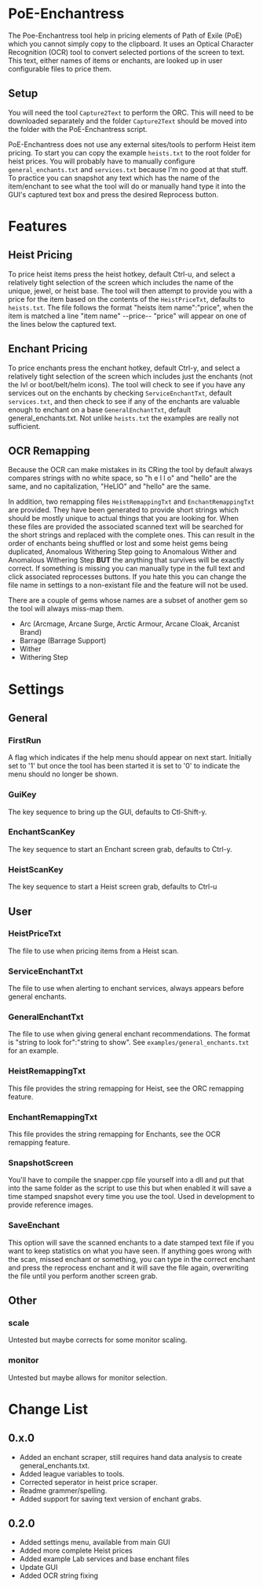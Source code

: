# PoE-Enchantress
The Poe-Enchantress tool help in pricing elements of Path of Exile (PoE) which you cannot simply copy to the clipboard. It uses an Optical Character Recognition (OCR) tool to convert selected portions of the screen to text. This text, either names of items or enchants, are looked up in user configurable files to price them.

## Setup
You will need the tool <code>Capture2Text</code> to perform the ORC. This will need to be downloaded separately and the folder <code>Capture2Text</code> should be moved into the folder with the PoE-Enchantress script.

PoE-Enchantress does not use any external sites/tools to perform Heist item pricing.
To start you can copy the example <code>heists.txt</code> to the root folder for heist prices.
You will probably have to manually configure <code>general_enchants.txt</code> and <code>services.txt</code> because I'm no good at that stuff.
To practice you can snapshot any text which has the name of the item/enchant to see what the tool will do or manually hand type it into the GUI's captured text box and press the desired Reprocess button.

# Features

## Heist Pricing
To price heist items press the heist hotkey, default Ctrl-u, and select a relatively tight selection of the screen which includes the name of the unique, jewel, or heist base. The tool will then attempt to provide you with a price for the item based on the contents of the <code>HeistPriceTxt</code>, defaults to <code>heists.txt</code>.
The file follows the format "heists item name":"price", when the item is matched a line "item name" --price-- "price" will appear on one of the lines below the captured text.


## Enchant Pricing
To price enchants press the enchant hotkey, default Ctrl-y, and select a relatively tight selection of the screen which includes just the enchants (not the lvl or boot/belt/helm icons). The tool will check to see if you have any services out on the enchants by checking <code>ServiceEnchantTxt</code>, default <code>services.txt</code>, and then check to see if any of the enchants are valuable enough to enchant on a base <code>GeneralEnchantTxt</code>, default </code>general_enchants.txt</code>. Not unlike <code>heists.txt</code> the examples are really not sufficient.


## OCR Remapping
Because the OCR can make mistakes in its CRing the tool by default always compares strings with no white space, so "h e l l o" and "hello" are the same, and no capitalization, "HeLlO" and "hello" are the same.

In addition, two remapping files <code>HeistRemappingTxt</code> and <code>EnchantRemappingTxt</code> are provided. They have been generated to provide short strings which should be mostly unique to actual things that you are looking for. When these files are provided the associated scanned text will be searched for the short strings and replaced with the complete ones. This can result in the order of enchants being shuffled or lost and some heist gems being duplicated, Anomalous Withering Step going to Anomalous Wither and Anomalous Withering Step __BUT__ the anything that survives will be exactly correct. If something is missing you can manually type in the full text and click associated reprocesses buttons. If you hate this you can change the file name in settings to a non-existant file and the feature will not be used.

There are a couple of gems whose names are a subset of another gem so the tool will always miss-map them.
 - Arc (Arcmage, Arcane Surge, Arctic Armour, Arcane Cloak, Arcanist Brand)
 - Barrage (Barrage Support)
 - Wither
 - Withering Step

# Settings

## General
### FirstRun
A flag which indicates if the help menu should appear on next start. Initially set to '1' but once the tool has been started it is set to '0' to indicate the menu should no longer be shown.
### GuiKey
The key sequence to bring up the GUI, defaults to Ctl-Shift-y.
### EnchantScanKey
The key sequence to start an Enchant screen grab, defaults to Ctrl-y.
### HeistScanKey
The key sequence to start a Heist screen grab, defaults to Ctrl-u
## User
### HeistPriceTxt
The file to use when pricing items from a Heist scan.
### ServiceEnchantTxt
The file to use when alerting to enchant services, always appears before general enchants.
### GeneralEnchantTxt
The file to use when giving general enchant recommendations.
The format is "string to look for":"string to show". See <code>examples/general_enchants.txt</code> for an example.
### HeistRemappingTxt
This file provides the string remapping for Heist, see the ORC remapping feature.

### EnchantRemappingTxt
This file provides the string remapping for Enchants, see the OCR remapping feature.

### SnapshotScreen
You'll have to compile the snapper.cpp file yourself into a dll and put that into the same folder as the script to use this but when enabled it will save a time stamped snapshot every time you use the tool. Used in development to provide reference images.

### SaveEnchant
This option will save the scanned enchants to a date stamped text file if you want to keep statistics on what you have seen.
If anything goes wrong with the scan, missed enchant or something, you can type in the correct enchant and press the reprocess enchant and it will save the file again, overwriting the file until you perform another screen grab.

## Other
### scale
Untested but maybe corrects for some monitor scaling.

### monitor
Untested but maybe allows for monitor selection.

# Change List

## 0.x.0
 - Added an enchant scraper, still requires hand data analysis to create general_enchants.txt.
 - Added league variables to tools.
 - Corrected seperator in heist price scraper.
 - Readme grammer/spelling.
 - Added support for saving text version of enchant grabs.

## 0.2.0
 - Added settings menu, available from main GUI
 - Added more complete Heist prices
 - Added example Lab services and base enchant files
 - Update GUI
 - Added OCR string fixing